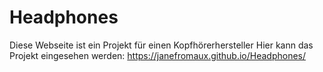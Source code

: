 # Headphones
Diese Webseite ist ein Projekt für einen Kopfhörerhersteller
Hier kann das Projekt eingesehen werden: https://janefromaux.github.io/Headphones/
